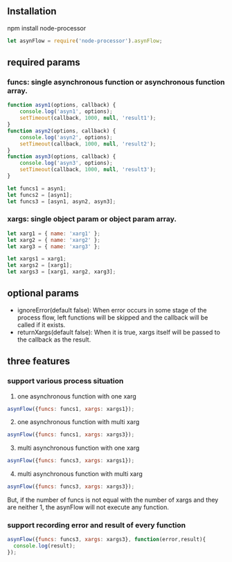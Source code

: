 ## Installation
npm install node-processor 
```javascript
let asynFlow = require('node-processor').asynFlow;
```
## required params
### funcs: single asynchronous function or asynchronous function array.
```javascript
function asyn1(options, callback) {
    console.log('asyn1', options);
    setTimeout(callback, 1000, null, 'result1');
}
function asyn2(options, callback) {
    console.log('asyn2', options);
    setTimeout(callback, 1000, null, 'result2');
}
function asyn3(options, callback) {
    console.log('asyn3', options);
    setTimeout(callback, 1000, null, 'result3');
}

let funcs1 = asyn1;
let funcs2 = [asyn1];
let funcs3 = [asyn1, asyn2, asyn3];
```
### xargs: single object param or object param array.   
```javascript
let xarg1 = { name: 'xarg1' };
let xarg2 = { name: 'xarg2' };
let xarg3 = { name: 'xarg3' };

let xargs1 = xarg1;
let xargs2 = [xarg1];
let xargs3 = [xarg1, xarg2, xarg3];
```
## optional params
* ignoreError(default false): When error occurs in some stage of the process flow, left functions will be skipped and the callback will be called if it exists.
* returnXargs(default false): When it is true, xargs itself will be passed to the callback as the result.

## three features
### support various process situation 
1. one asynchronous function with one xarg  
```javascript
asynFlow({funcs: funcs1, xargs: xargs1});
```
2. one asynchronous function with multi xarg  
```javascript
asynFlow({funcs: funcs1, xargs: xargs3});
```
3. multi asynchronous function with one xarg  
```javascript
asynFlow({funcs: funcs3, xargs: xargs1});
```
4. multi asynchronous function with multi xarg  
```javascript
asynFlow({funcs: funcs3, xargs: xargs3});
```

But, if the number of funcs is not equal with the number of xargs and they are neither 1, the asynFlow will not execute any function.  

### support recording error and result of every function
```javascript
asynFlow({funcs: funcs3, xargs: xargs3}, function(error,result){
  console.log(result);
});

